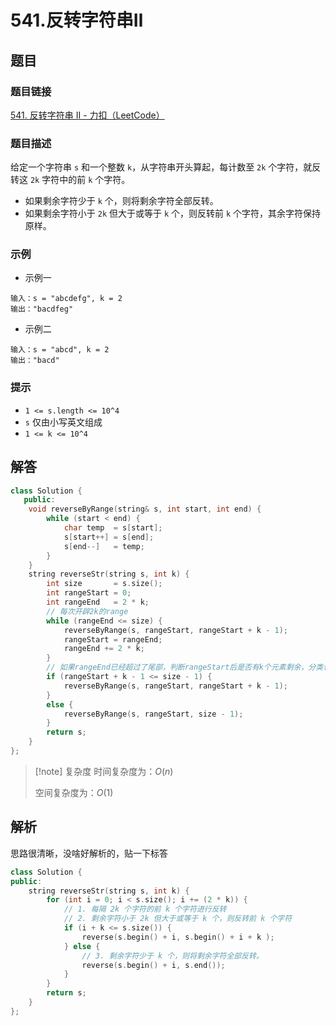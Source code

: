 # 541.反转字符串Ⅱ
## 题目

### 题目链接
[541. 反转字符串 II - 力扣（LeetCode）](https://leetcode.cn/problems/reverse-string-ii/submissions/549321142/)

### 题目描述
给定一个字符串 `s` 和一个整数 `k`，从字符串开头算起，每计数至 `2k` 个字符，就反转这 `2k` 字符中的前 `k` 个字符。

- 如果剩余字符少于 `k` 个，则将剩余字符全部反转。
- 如果剩余字符小于 `2k` 但大于或等于 `k` 个，则反转前 `k` 个字符，其余字符保持原样。

### 示例
- 示例一
```text
输入：s = "abcdefg", k = 2
输出："bacdfeg"
```
- 示例二
```text
输入：s = "abcd", k = 2
输出："bacd"
```

### 提示
- `1 <= s.length <= 10^4`
- `s` 仅由小写英文组成
- `1 <= k <= 10^4`

## 解答

```Cpp
class Solution {
   public:
    void reverseByRange(string& s, int start, int end) {
        while (start < end) {
            char temp  = s[start];
            s[start++] = s[end];
            s[end--]   = temp;
        }
    }
    string reverseStr(string s, int k) {
        int size       = s.size();
        int rangeStart = 0;
        int rangeEnd   = 2 * k;
        // 每次开辟2k的range
        while (rangeEnd <= size) {
            reverseByRange(s, rangeStart, rangeStart + k - 1);
            rangeStart = rangeEnd;
            rangeEnd += 2 * k;
        }
        // 如果rangeEnd已经超过了尾部，判断rangeStart后是否有k个元素剩余，分类讨论
        if (rangeStart + k - 1 <= size - 1) {
            reverseByRange(s, rangeStart, rangeStart + k - 1);
        }
        else {
            reverseByRange(s, rangeStart, size - 1);
        }
        return s;
    }
};
```

>[!note] 复杂度
>时间复杂度为：$O(n)$
>
>空间复杂度为：$O(1)$


## 解析

思路很清晰，没啥好解析的，贴一下标答
```Cpp
class Solution {
public:
    string reverseStr(string s, int k) {
        for (int i = 0; i < s.size(); i += (2 * k)) {
            // 1. 每隔 2k 个字符的前 k 个字符进行反转
            // 2. 剩余字符小于 2k 但大于或等于 k 个，则反转前 k 个字符
            if (i + k <= s.size()) {
                reverse(s.begin() + i, s.begin() + i + k );
            } else {
                // 3. 剩余字符少于 k 个，则将剩余字符全部反转。
                reverse(s.begin() + i, s.end());
            }
        }
        return s;
    }
};
```
